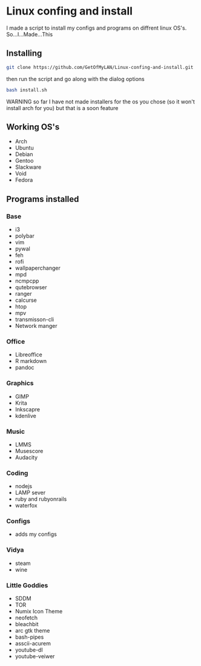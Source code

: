 # Linux confing and install
I made a script to install my configs and programs on diffrent linux OS's. So...I...Made...This
## Installing
```bash
git clone https://github.com/GetOfMyLAN/Linux-confing-and-install.git
```
then run the script and go along with the dialog options
```bash
bash install.sh
```
WARNING so far I have not made installers for the os you chose (so it won't install arch for you) but that is a soon feature
## Working OS's
* Arch
* Ubuntu
* Debian
* Gentoo
* Slackware
* Void
* Fedora


## Programs installed

### Base
* i3
* polybar
* vim
* pywal
* feh
* rofi
* wallpaperchanger
* mpd
* ncmpcpp
* qutebrowser
* ranger
* calcurse
* htop
* mpv
* transmisson-cli
* Network manger
### Office
* Libreoffice
* R markdown
* pandoc
### Graphics
* GIMP
* Krita
* Inkscapre
* kdenlive
### Music
* LMMS
* Musescore
* Audacity
### Coding
* nodejs
* LAMP sever
* ruby and rubyonrails
* waterfox
### Configs
* adds my configs
### Vidya
* steam
* wine
### Little Goddies
* SDDM
* TOR
* Numix Icon Theme
* neofetch
* bleachbit
* arc gtk theme
* bash-pipes
* asscii-acurem
* youtube-dl
* youtube-veiwer
